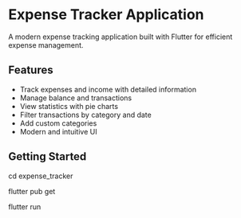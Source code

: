 # Expense Tracker Application

A modern expense tracking application built with Flutter for efficient expense management.

## Features
- Track expenses and income with detailed information
- Manage balance and transactions
- View statistics with pie charts
- Filter transactions by category and date
- Add custom categories
- Modern and intuitive UI

## Getting Started

cd expense_tracker

flutter pub get

flutter run 
